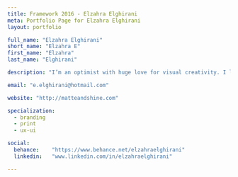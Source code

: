```yaml
---
title: Framework 2016 - Elzahra Elghirani
meta: Portfolio Page for Elzahra Elghirani
layout: portfolio

full_name: "Elzahra Elghirani"
short_name: "Elzahra E"
first_name: "Elzahra"
last_name: "Elghirani"

description: "I’m an optimist with huge love for visual creativity. I love fashion, reading, comedy, science, a sprinkle of philosophy and a whole lot of coffee! I also enjoy romantic walks to the fridge."

email: "e.elghirani@hotmail.com"

website: "http://matteandshine.com"

specialization:
  - branding
  - print
  - ux-ui

social:
  behance:    "https://www.behance.net/elzahraelghirani"
  linkedin:   "www.linkedin.com/in/elzahraelghirani"

---
```

